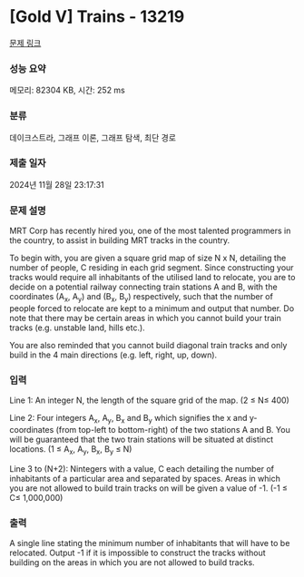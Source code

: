 # [Gold V] Trains - 13219 

[문제 링크](https://www.acmicpc.net/problem/13219) 

### 성능 요약

메모리: 82304 KB, 시간: 252 ms

### 분류

데이크스트라, 그래프 이론, 그래프 탐색, 최단 경로

### 제출 일자

2024년 11월 28일 23:17:31

### 문제 설명

<p>MRT Corp has recently hired you, one of the most talented programmers in the country, to assist in building MRT tracks in the country.</p>

<p>To begin with, you are given a square grid map of size N x N​, detailing the number of people, C residing in each grid segment. Since constructing your tracks would require all inhabitants of the utilised land to relocate, you are to decide on a potential railway connecting train stations A​ and B​, with the coordinates (A​<sub>x</sub>​, A<sub>y</sub>​) and (B<sub>x</sub>​, B<sub>y</sub>​) respectively, such that the number of people forced to relocate are kept to a minimum and output that number. Do note that there may be certain areas in which you cannot build your train tracks (e.g. unstable land, hills etc.).</p>

<p>You are also reminded that you cannot build diagonal train tracks and only build in the 4 main directions (e.g. left, right, up, down).</p>

### 입력 

 <p>Line 1: An integer N​, the length of the square grid of the map. (2 ≤ N​≤ 400)</p>

<p>Line 2: Four integers A​<sub>x</sub>​, A<sub>y</sub>​, B<sub>x</sub> ​and B<sub>y</sub> ​which signifies the x and y-coordinates (from top-left to bottom-right) of the two stations A and B. You will be guaranteed that the two train stations will be situated at distinct locations. (1 ≤ A​<sub>x</sub>, A<sub>y</sub>, B<sub>x</sub>, B<sub>y</sub> ≤ N)</p>

<p>Line 3 to (N+​2): N​integers with a value, C​ each detailing the number of inhabitants of a particular area and separated by spaces. Areas in which you are not allowed to build train tracks on will be given a value of -1. (-1 ≤ C​≤ 1,000,000)</p>

### 출력 

 <p>A single line stating the minimum number of inhabitants that will have to be relocated. Output -1 if it is impossible to construct the tracks without building on the areas in which you are not allowed to build tracks.</p>


